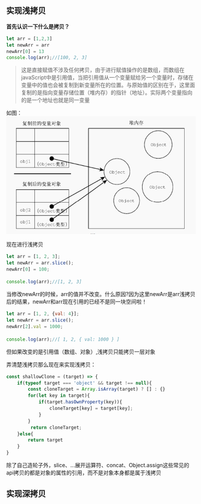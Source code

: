 ## 实现浅拷贝
**首先认识一下什么是拷贝？**
```js
let arr = [1,2,3]
let newArr = arr
newArr[0] = 13
console.log(arr);//[100, 2, 3]
```
> 这是直接赋值不涉及任何拷贝，由于进行赋值操作的是数组，而数组在javaScript中是引用值，当把引用值从一个变量赋给另一个变量时，存储在变量中的值也会被复制到新变量所在的位置。与原始值的区别在于，这里面复制的是指向变量存储位置（堆内存）的指针（地址）。实际两个变量指向的是一个地址也就是同一变量

如图：
![复制值](../img/复制值.png)

现在进行浅拷贝
```js
let arr = [1, 2, 3];
let newArr = arr.slice();
newArr[0] = 100;

console.log(arr);//[1, 2, 3]
```
当修改newArr的时候，arr的值并不改变。什么原因?因为这里newArr是arr浅拷贝后的结果，newArr和arr现在引用的已经不是同一块空间啦！

```js
let arr = [1, 2, {val: 4}];
let newArr = arr.slice();
newArr[2].val = 1000;

console.log(arr);//[ 1, 2, { val: 1000 } ]
```
但如果改变的是引用值（数组、对象）,浅拷贝只能拷贝一层对象

弄清楚浅拷贝那么现在来实现浅拷贝：
```js
const shallowClone = (target) => {
    if(typeof target === 'object' && target !== null){
        const cloneTarget = Array.isArray(target) ? [] : {}
        for(let key in target){
            if(target.hasOwnProperty(key)){
                cloneTarget[key] = target[key];
            }
        }
         return cloneTarget;
    }else{
        return target
    }
}
```
除了自己造轮子外，slice、...展开运算符、concat、Object.assign这些常见的api拷贝的都是对象的属性的引用，而不是对象本身都是属于浅拷贝

## 实现深拷贝